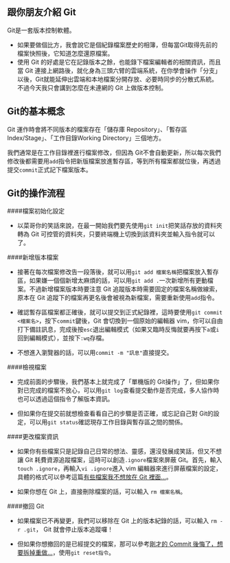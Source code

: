 ## 跟你朋友介紹 Git

Git是一套版本控制軟體。  

- 如果要做個比方，我會說它是個紀錄檔案歷史的相簿，但每當Git取得先前的檔案快照後，它知道怎麼還原檔案。
- 使用 Git 的好處是它在記錄版本之餘，也能錄下檔案編輯者的相關資訊，而且當 Git 連接上網路後，就化身為三頭六臂的雲端系統，在你學會操作「分支」以後，Git就能延伸出雲端和本地檔案分開存放、必要時同步的分散式系統。不過今天我只會講到怎麼在未連網的 Git 上做版本控制。



Git的基本概念
-
Git 運作時會將不同版本的檔案存在「儲存庫 Repository」、「暫存區 Index/Stage」、「工作目錄Working Directory」三個地方。

我們通常是在工作目錄裡進行檔案修改，但因為 Git不會自動更新，所以每次我們修改後都需要用`add`指令把新版檔案放進暫存區，等到所有檔案都就位後，再透過提交`commit`正式記下檔案版本。



Git的操作流程
-

####檔案初始化設定
- 以菜哥你的笑話來說，在最一開始我們要先使用`git init`把笑話存放的資料夾轉為 Git 可控管的資料夾，只要終端機上切換到該資料夾並輸入指令就可以了。

####新增版本檔案
- 接著在每次檔案修改告一段落後，就可以用`git add 檔案名稱`把檔案放入暫存區，如果嫌一個個新增太麻煩的話，可以用`git add .`一次新增所有更動檔案。不過新增檔案版本時要注意 Git 追蹤版本時需要固定的檔案名稱做線索，原本在 Git 追蹤下的檔案再更名後會被視為新檔案，需要重新使用`add`指令。

- 確認暫存區檔案都正確後，就可以提交到正式紀錄裡，這時要使用`git commit <檔案名>`，按下`commit`鍵後，Git 會切換到一個原始的編輯器 vim，你可以自由打下備註訊息，完成後按`esc`退出編輯模式（如果又臨時反悔就要再按下`a`或`i`回到編輯模式），並按下`:wq`存檔。

- 不想進入瀏覽器的話，可以用`commit -m "訊息"`直接提交。

####檢視檔案
- 完成前面的步驟後，我們基本上就完成了「單機版的 Git操作」了，但如果你對已完成的檔案不放心，可以用`git log`查看提交動作是否完成，多人協作時也可以透過這個指令了解版本資訊。

- 但如果你在提交前就想檢查看看自己的步驟是否正確，或忘記自己對 Git的設定，可以用`git status`確認現存工作目錄與暫存區之間的關係。

####更改檔案資訊
- 如果你有些檔案只是記錄自己日常的想法、靈感，還沒發展成笑話，但又不想讓 Git 耗費資源追蹤檔案，這時可以創造`.ignore`檔案來屏蔽 Git。首先，輸入`touch .ignore`，再輸入`vi .ignore`進入 vim 編輯器來進行屏蔽檔案的設定，具體的格式可以參考這篇[有些檔案我不想放在 Git 裡面…](https://gitbook.tw/chapters/using-git/ignore.html)。

- 如果你想在 Git 上，直接刪除檔案的話，可以輸入 `rm 檔案名稱`。

####撤回 Git

- 如果檔案已不再變更，我們可以移除在 Git 上的版本紀錄的話，可以輸入 `rm -r .git`， Git 就會停止版本追蹤囉！  

- 但如果你想撤回的是已經提交的檔案，那可以參考[剛才的 Commit 後悔了，想要拆掉重做…](https://gitbook.tw/chapters/using-git/reset-commit.html)，使用`git reset指令`。




